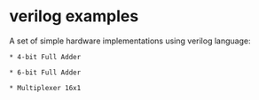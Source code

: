 # verilog examples
A set of simple hardware implementations using verilog language:

	* 4-bit Full Adder

	* 6-bit Full Adder

	* Multiplexer 16x1
